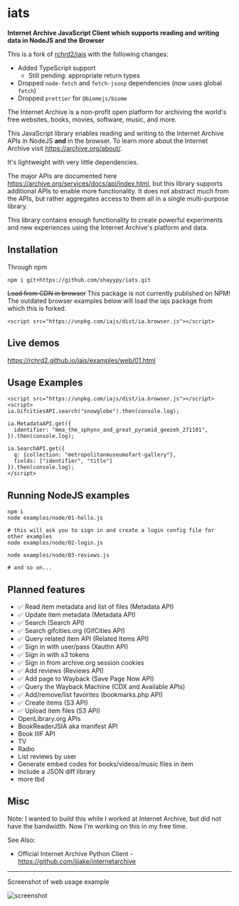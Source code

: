 # iats

**Internet Archive JavaScript Client which supports reading and writing data in NodeJS and the Browser**

This is a fork of [rchrd2/iajs](https://github.com/rchrd2/iajs) with the following changes:
- Added TypeScript support
  - Still pending: appropriate return types
- Dropped `node-fetch` and `fetch-jsonp` dependencies (now uses global `fetch`)
- Dropped `prettier` for `@biomejs/biome`

The Internet Archive is a non-profit open platform for archiving the world's free websites, books, movies, software, music, and more.

This JavaScript library enables reading and writing to the Internet Archive APIs in NodeJS **and** in the browser. To learn more about the Internet Archive visit <https://archive.org/about/>.

It's lightweight with very little dependencies.

The major APIs are documented here <https://archive.org/services/docs/api/index.html>, but this library supports additional APIs to enable more functionality. It does not abstract much from the APIs, but rather aggregates access to them all in a single multi-purpose library.

This library contains enough functionality to create powerful experiments and new experiences using the Internet Archive's platform and data.

## Installation

Through npm
```
npm i git+https://github.com/shayypy/iats.git
```

~~Load from CDN in browser~~
This package is not currently published on NPM! The outdated browser examples below will load the iajs package from which this is forked.
```
<script src="https://unpkg.com/iajs/dist/ia.browser.js"></script>
```

## Live demos

<https://rchrd2.github.io/iajs/examples/web/01.html>


## Usage Examples

```
<script src="https://unpkg.com/iajs/dist/ia.browser.js"></script>
<script>
ia.GifcitiesAPI.search("snowglobe").then(console.log);

ia.MetadataAPI.get({
  identifier: "mma_the_sphynx_and_great_pyramid_geezeh_271101",
}).then(console.log);

ia.SearchAPI.get({
  q: {collection: "metropolitanmuseumofart-gallery"},
  fields: ["identifier", "title"]
}).then(console.log);
</script>
```

## Running NodeJS examples

```
npm i
node examples/node/01-hello.js

# this will ask you to sign in and create a login config file for other examples
node examples/node/02-login.js

node examples/node/03-reviews.js

# and so on...
```

## Planned features

- ✅ Read item metadata and list of files (Metadata API)
- ✅ Update item metadata (Metadata API)
- ✅ Search (Search API)
- ✅ Search gifcities.org (GifCities API)
- ✅ Query related item API (Related Items API)
- ✅ Sign in with user/pass (Xauthn API)
- ✅ Sign in with s3 tokens
- ✅ Sign in from archive.org session cookies
- ✅ Add reviews (Reviews API)
- ✅ Add page to Wayback (Save Page Now API)
- ✅ Query the Wayback Machine (CDX and Available APIs)
- ✅ Add/remove/list favorites (bookmarks.php API)
- ✅ Create items (S3 API)
- ✅ Upload item files (S3 API)
- OpenLibrary.org APIs
- BookReaderJSIA aka manifest API
- Book IIIF API
- TV
- Radio
- List reviews by user
- Generate embed codes for books/videos/music files in item
- Include a JSON diff library
- more tbd


## Misc

Note:
I wanted to build this while I worked at Internet Archive, but did not have the bandwidth. Now I'm working on this in my free time.

See Also:

- Official Internet Archive Python Client - https://github.com/jjjake/internetarchive

---

Screenshot of web usage example

![screenshot](./documentation/img/examples-ss-1.png)
